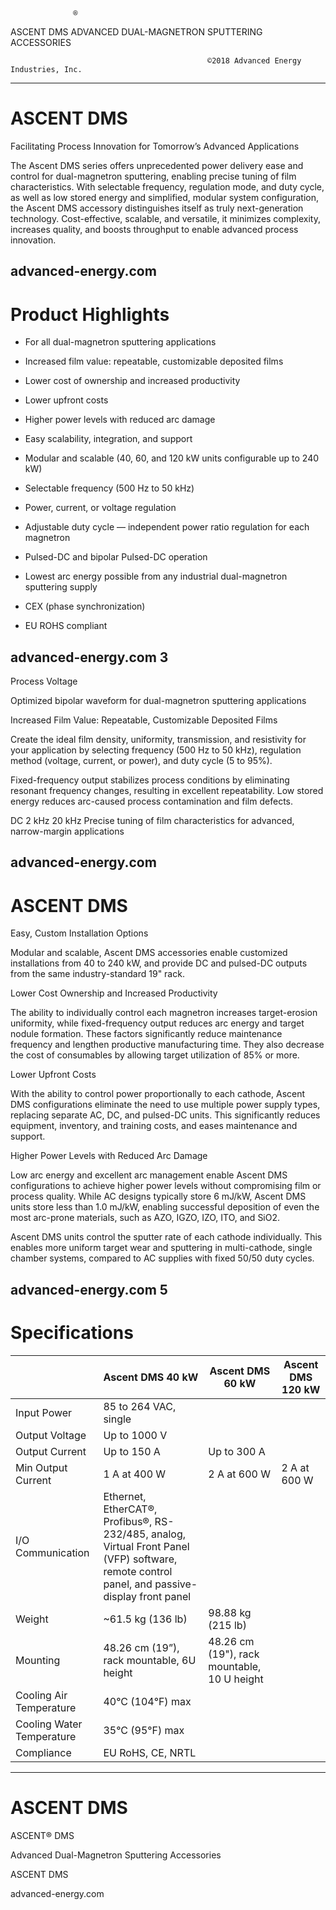                   ®
ASCENT              DMS
ADVANCED DUAL-MAGNETRON SPUTTERING ACCESSORIES

                                                ©2018 Advanced Energy Industries, Inc.
---
# ASCENT DMS

Facilitating Process Innovation for Tomorrow’s Advanced Applications

The Ascent DMS series offers unprecedented power delivery ease and control for dual-magnetron sputtering, enabling precise tuning of film characteristics. With selectable frequency, regulation mode, and duty cycle, as well as low stored energy and simplified, modular system configuration, the Ascent DMS accessory distinguishes itself as truly next-generation technology. Cost-effective, scalable, and versatile, it minimizes complexity, increases quality, and boosts throughput to enable advanced process innovation.

advanced-energy.com
---
# Product Highlights

- For all dual-magnetron sputtering applications
- Increased film value: repeatable, customizable deposited films
- Lower cost of ownership and increased productivity
- Lower upfront costs
- Higher power levels with reduced arc damage
- Easy scalability, integration, and support

- Modular and scalable (40, 60, and 120 kW units configurable up to 240 kW)
- Selectable frequency (500 Hz to 50 kHz)
- Power, current, or voltage regulation
- Adjustable duty cycle — independent power ratio regulation for each magnetron
- Pulsed-DC and bipolar Pulsed-DC operation
- Lowest arc energy possible from any industrial dual-magnetron sputtering supply
- CEX (phase synchronization)
- EU ROHS compliant

advanced-energy.com 3
---
Process Voltage

Optimized bipolar waveform for dual-magnetron sputtering applications

Increased Film Value: Repeatable, Customizable Deposited Films

Create the ideal film density, uniformity, transmission, and resistivity for your application by selecting frequency (500 Hz to 50 kHz), regulation method (voltage, current, or power), and duty cycle (5 to 95%).

Fixed-frequency output stabilizes process conditions by eliminating resonant frequency changes, resulting in excellent repeatability. Low stored energy reduces arc-caused process contamination and film defects.

DC
2 kHz
20 kHz
Precise tuning of film characteristics for advanced, narrow-margin applications

advanced-energy.com
---
# ASCENT DMS

Easy, Custom Installation Options

Modular and scalable, Ascent DMS accessories enable customized installations from 40 to 240 kW, and provide DC and pulsed-DC outputs from the same industry-standard 19" rack.

Lower Cost Ownership and Increased Productivity

The ability to individually control each magnetron increases target-erosion uniformity, while fixed-frequency output reduces arc energy and target nodule formation. These factors significantly reduce maintenance frequency and lengthen productive manufacturing time. They also decrease the cost of consumables by allowing target utilization of 85% or more.

Lower Upfront Costs

With the ability to control power proportionally to each cathode, Ascent DMS configurations eliminate the need to use multiple power supply types, replacing separate AC, DC, and pulsed-DC units. This significantly reduces equipment, inventory, and training costs, and eases maintenance and support.

Higher Power Levels with Reduced Arc Damage

Low arc energy and excellent arc management enable Ascent DMS configurations to achieve higher power levels without compromising film or process quality. While AC designs typically store 6 mJ/kW, Ascent DMS units store less than 1.0 mJ/kW, enabling successful deposition of even the most arc-prone materials, such as AZO, IGZO, IZO, ITO, and SiO2.

Ascent DMS units control the sputter rate of each cathode individually. This enables more uniform target wear and sputtering in multi-cathode, single chamber systems, compared to AC supplies with fixed 50/50 duty cycles.

advanced-energy.com   5
---
# Specifications

| |Ascent DMS 40 kW|Ascent DMS 60 kW|Ascent DMS 120 kW|
|---|---|---|---|
|Input Power|85 to 264 VAC, single| | |
|Output Voltage|Up to 1000 V| | |
|Output Current|Up to 150 A|Up to 300 A| |
|Min Output Current|1 A at 400 W|2 A at 600 W|2 A at 600 W|
|I/O Communication|Ethernet, EtherCAT®, Profibus®, RS-232/485, analog, Virtual Front Panel (VFP) software, remote control panel, and passive-display front panel| | |
|Weight|~61.5 kg (136 lb)|98.88 kg (215 lb)| |
|Mounting|48.26 cm (19”), rack mountable, 6U height|48.26 cm (19"), rack mountable, 10 U height| |
|Cooling Air Temperature|40°C (104°F) max| | |
|Cooling Water Temperature|35°C (95°F) max| | |
|Compliance|EU RoHS, CE, NRTL| | |
---
# ASCENT DMS

ASCENT® DMS

Advanced Dual-Magnetron Sputtering Accessories

ASCENT DMS

advanced-energy.com